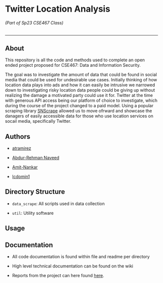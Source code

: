 # Twitter Location Analysis

###### (Part of Sp23 CSE467 Class)
---

## About

This repository is all the code and methods used to complete an open ended project proposed for CSE467: Data and Information Security.

The goal was to investigate the amount of data that could be found in social media that could be used for undesirable use cases.
Initially thinking of how location data plays into ads and how it can easily be intrusive we narrowed down to investigating risky location data people could be giving up without realizing the damage a motivated party could use it for.
Twitter at the time with generous API access being our platform of choice to investigate, which during the course of the project changed to a paid model. Using a popular scraping library [SNScrape](https://github.com/JustAnotherArchivist/snscrape) allowed us to move ofrward and showcase the danagers of easily accessible data for those who use location services on socail media, specifically Twitter.

## Authors

- [atramirez](https://github.com/atramirez)

- [Abdur-Rehman Naveed](https://github.com/TheAilurusFulgens)

- [Amit-Nankar](https://github.com/Amit-Nankar)

- [lcdomin1](https://github.com/lcdomin1)

## Directory Structure

- `data_scrape`: All scripts used in data collection

- `util`: Utility software

## Usage

## Documentation

- All code documentation is found within file and readme per directory

- High level technical documentation can be found on the wiki

- Reports from the project can here found [here]().
